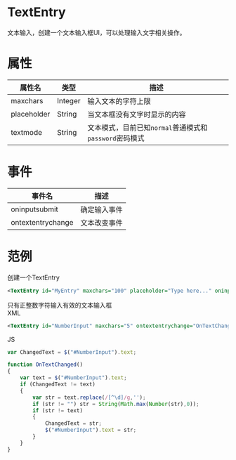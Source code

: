 # TextEntry
文本输入，创建一个文本输入框UI，可以处理输入文字相关操作。
# 属性
属性名|类型|描述
--|--|--
maxchars|Integer|输入文本的字符上限
placeholder|String|当文本框没有文字时显示的内容
textmode|String|文本模式，目前已知`normal`普通模式和`password`密码模式
# 事件
事件名|描述
--|--
oninputsubmit|确定输入事件
ontextentrychange|文本改变事件
# 范例
创建一个TextEntry
```xml
<TextEntry id="MyEntry" maxchars="100" placeholder="Type here..." oninputsubmit="OnSubmitted()" />
```
只有正整数字符输入有效的文本输入框  
XML
```xml
<TextEntry id="NumberInput" maxchars="5" ontextentrychange="OnTextChanged()"/>
```
JS
```js
var ChangedText = $("#NumberInput").text;

function OnTextChanged()
{
    var text = $("#NumberInput").text;
    if (ChangedText != text)
    {
        var str = text.replace(/[^\d]/g,'');
        if (str != "") str = String(Math.max(Number(str),0));
        if (str != text)
        {
            ChangedText = str;
            $("#NumberInput").text = str;
        }
    }
}
```